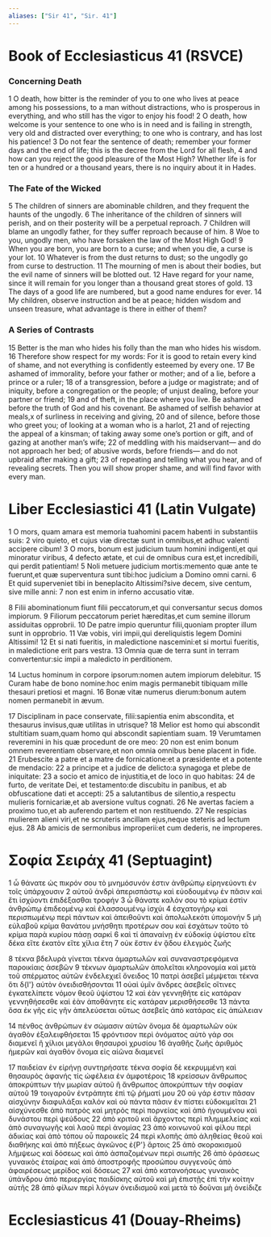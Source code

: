 ```yaml
---
aliases: ["Sir 41", "Sir. 41"]
---
```



# Book of Ecclesiasticus 41 (RSVCE)

### Concerning Death
1 O death, how bitter is the reminder of you to one who lives at peace among his possessions, to a man without distractions, who is prosperous in everything, and who still has the vigor to enjoy his food!
2 O death, how welcome is your sentence to one who is in need and is failing in strength, very old and distracted over everything; to one who is contrary, and has lost his patience!
3 Do not fear the sentence of death; remember your former days and the end of life; this is the decree from the Lord for all flesh,
4 and how can you reject the good pleasure of the Most High? Whether life is for ten or a hundred or a thousand years, there is no inquiry about it in Hades.
### The Fate of the Wicked
5 The children of sinners are abominable children, and they frequent the haunts of the ungodly.
6 The inheritance of the children of sinners will perish, and on their posterity will be a perpetual reproach.
7 Children will blame an ungodly father, for they suffer reproach because of him.
8 Woe to you, ungodly men, who have forsaken the law of the Most High God!
9 When you are born, you are born to a curse; and when you die, a curse is your lot.
10 Whatever is from the dust returns to dust; so the ungodly go from curse to destruction.
11 The mourning of men is about their bodies, but the evil name of sinners will be blotted out.
12 Have regard for your name, since it will remain for you longer than a thousand great stores of gold.
13 The days of a good life are numbered, but a good name endures for ever.
14 My children, observe instruction and be at peace; hidden wisdom and unseen treasure, what advantage is there in either of them?
### A Series of Contrasts
15 Better is the man who hides his folly than the man who hides his wisdom.
16 Therefore show respect for my words: For it is good to retain every kind of shame, and not everything is confidently esteemed by every one.
17 Be ashamed of immorality, before your father or mother; and of a lie, before a prince or a ruler;
18 of a transgression, before a judge or magistrate; and of iniquity, before a congregation or the people; of unjust dealing, before your partner or friend;
19 and of theft, in the place where you live. Be ashamed before the truth of God and his covenant. Be ashamed of selfish behavior at meals,x of surliness in receiving and giving,
20 and of silence, before those who greet you; of looking at a woman who is a harlot,
21 and of rejecting the appeal of a kinsman; of taking away some one’s portion or gift, and of gazing at another man’s wife;
22 of meddling with his maidservant— and do not approach her bed; of abusive words, before friends— and do not upbraid after making a gift;
23 of repeating and telling what you hear, and of revealing secrets. Then you will show proper shame, and will find favor with every man.


# Liber Ecclesiastici 41 (Latin Vulgate)

1 O mors, quam amara est memoria tuahomini pacem habenti in substantiis suis:
2 viro quieto, et cujus viæ directæ sunt in omnibus,et adhuc valenti accipere cibum!
3 O mors, bonum est judicium tuum homini indigenti,et qui minoratur viribus,
4 defecto ætate, et cui de omnibus cura est,et incredibili, qui perdit patientiam!
5 Noli metuere judicium mortis:memento quæ ante te fuerunt,et quæ superventura sunt tibi:hoc judicium a Domino omni carni.
6 Et quid superveniet tibi in beneplacito Altissimi?sive decem, sive centum, sive mille anni:
7 non est enim in inferno accusatio vitæ.

8 Filii abominationum fiunt filii peccatorum,et qui conversantur secus domos impiorum.
9 Filiorum peccatorum periet hæreditas,et cum semine illorum assiduitas opprobrii.
10 De patre impio queruntur filii,quoniam propter illum sunt in opprobrio.
11 Væ vobis, viri impii,qui dereliquistis legem Domini Altissimi!
12 Et si nati fueritis, in maledictione nascemini:et si mortui fueritis, in maledictione erit pars vestra.
13 Omnia quæ de terra sunt in terram convertentur:sic impii a maledicto in perditionem.

14 Luctus hominum in corpore ipsorum:nomen autem impiorum delebitur.
15 Curam habe de bono nomine:hoc enim magis permanebit tibiquam mille thesauri pretiosi et magni.
16 Bonæ vitæ numerus dierum:bonum autem nomen permanebit in ævum.

17 Disciplinam in pace conservate, filii:sapientia enim abscondita, et thesaurus invisus,quæ utilitas in utrisque?
18 Melior est homo qui abscondit stultitiam suam,quam homo qui abscondit sapientiam suam.
19 Verumtamen reveremini in his quæ procedunt de ore meo:
20 non est enim bonum omnem reverentiam observare,et non omnia omnibus bene placent in fide.
21 Erubescite a patre et a matre de fornicatione:et a præsidente et a potente de mendacio:
22 a principe et a judice de delicto:a synagoga et plebe de iniquitate:
23 a socio et amico de injustitia,et de loco in quo habitas:
24 de furto, de veritate Dei, et testamento:de discubitu in panibus, et ab obfuscatione dati et accepti:
25 a salutantibus de silentio,a respectu mulieris fornicariæ,et ab aversione vultus cognati.
26 Ne avertas faciem a proximo tuo,et ab auferendo partem et non restituendo.
27 Ne respicias mulierem alieni viri,et ne scruteris ancillam ejus,neque steteris ad lectum ejus.
28 Ab amicis de sermonibus improperii:et cum dederis, ne improperes.


# Σοφία Σειράχ 41 (Septuagint)

1 ὦ θάνατε ὡς πικρόν σου τὸ μνημόσυνόν ἐστιν ἀνθρώπῳ εἰρηνεύοντι ἐν τοῖς ὑπάρχουσιν
2 αὐτοῦ ἀνδρὶ ἀπερισπάστῳ καὶ εὐοδουμένῳ ἐν πᾶσιν καὶ ἔτι ἰσχύοντι ἐπιδέξασθαι τροφήν
3 ὦ θάνατε καλόν σου τὸ κρίμα ἐστὶν ἀνθρώπῳ ἐπιδεομένῳ καὶ ἐλασσουμένῳ ἰσχύι
4 ἐσχατογήρῳ καὶ περισπωμένῳ περὶ πάντων καὶ ἀπειθοῦντι καὶ ἀπολωλεκότι ὑπομονήν
5 μὴ εὐλαβοῦ κρίμα θανάτου μνήσθητι προτέρων σου καὶ ἐσχάτων τοῦτο τὸ κρίμα παρὰ κυρίου πάσῃ σαρκί
6 καὶ τί ἀπαναίνῃ ἐν εὐδοκίᾳ ὑψίστου εἴτε δέκα εἴτε ἑκατὸν εἴτε χίλια ἔτη
7 οὐκ ἔστιν ἐν ᾅδου ἐλεγμὸς ζωῆς

8 τέκνα βδελυρὰ γίνεται τέκνα ἁμαρτωλῶν καὶ συναναστρεφόμενα παροικίαις ἀσεβῶν
9 τέκνων ἁμαρτωλῶν ἀπολεῖται κληρονομία καὶ μετὰ τοῦ σπέρματος αὐτῶν ἐνδελεχιεῖ ὄνειδος
10 πατρὶ ἀσεβεῖ μέμψεται τέκνα ὅτι δ{I'} αὐτὸν ὀνειδισθήσονται
11 οὐαὶ ὑμῖν ἄνδρες ἀσεβεῖς οἵτινες ἐγκατελίπετε νόμον θεοῦ ὑψίστου
12 καὶ ἐὰν γεννηθῆτε εἰς κατάραν γεννηθήσεσθε καὶ ἐὰν ἀποθάνητε εἰς κατάραν μερισθήσεσθε
13 πάντα ὅσα ἐκ γῆς εἰς γῆν ἀπελεύσεται οὕτως ἀσεβεῖς ἀπὸ κατάρας εἰς ἀπώλειαν

14 πένθος ἀνθρώπων ἐν σώμασιν αὐτῶν ὄνομα δὲ ἁμαρτωλῶν οὐκ ἀγαθὸν ἐξαλειφθήσεται
15 φρόντισον περὶ ὀνόματος αὐτὸ γάρ σοι διαμενεῖ ἢ χίλιοι μεγάλοι θησαυροὶ χρυσίου
16 ἀγαθῆς ζωῆς ἀριθμὸς ἡμερῶν καὶ ἀγαθὸν ὄνομα εἰς αἰῶνα διαμενεῖ

17 παιδείαν ἐν εἰρήνῃ συντηρήσατε τέκνα σοφία δὲ κεκρυμμένη καὶ θησαυρὸς ἀφανής τίς ὠφέλεια ἐν ἀμφοτέροις
18 κρείσσων ἄνθρωπος ἀποκρύπτων τὴν μωρίαν αὐτοῦ ἢ ἄνθρωπος ἀποκρύπτων τὴν σοφίαν αὐτοῦ
19 τοιγαροῦν ἐντράπητε ἐπὶ τῷ ῥήματί μου
20 οὐ γάρ ἐστιν πᾶσαν αἰσχύνην διαφυλάξαι καλόν καὶ οὐ πάντα πᾶσιν ἐν πίστει εὐδοκιμεῖται
21 αἰσχύνεσθε ἀπὸ πατρὸς καὶ μητρὸς περὶ πορνείας καὶ ἀπὸ ἡγουμένου καὶ δυνάστου περὶ ψεύδους
22 ἀπὸ κριτοῦ καὶ ἄρχοντος περὶ πλημμελείας καὶ ἀπὸ συναγωγῆς καὶ λαοῦ περὶ ἀνομίας
23 ἀπὸ κοινωνοῦ καὶ φίλου περὶ ἀδικίας καὶ ἀπὸ τόπου οὗ παροικεῖς
24 περὶ κλοπῆς ἀπὸ ἀληθείας θεοῦ καὶ διαθήκης καὶ ἀπὸ πήξεως ἀγκῶνος ἐ{P'} ἄρτοις
25 ἀπὸ σκορακισμοῦ λήμψεως καὶ δόσεως καὶ ἀπὸ ἀσπαζομένων περὶ σιωπῆς
26 ἀπὸ ὁράσεως γυναικὸς ἑταίρας καὶ ἀπὸ ἀποστροφῆς προσώπου συγγενοῦς ἀπὸ ἀφαιρέσεως μερίδος καὶ δόσεως
27 καὶ ἀπὸ κατανοήσεως γυναικὸς ὑπάνδρου ἀπὸ περιεργίας παιδίσκης αὐτοῦ καὶ μὴ ἐπιστῇς ἐπὶ τὴν κοίτην αὐτῆς
28 ἀπὸ φίλων περὶ λόγων ὀνειδισμοῦ καὶ μετὰ τὸ δοῦναι μὴ ὀνείδιζε


# Ecclesiasticus 41 (Douay-Rheims)

